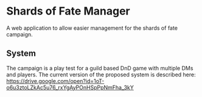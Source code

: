 # Shards of Fate Manager

A web application to allow easier management for the shards of fate campaign.

## System

The campaign is a play test for a guild based DnD game with multiple DMs and players. 
The current version of the proposed system is described here: https://drive.google.com/open?id=1oT-o6u3ztoLZkAc5u76_rxYgAyPOnHSpPpNmFha_3kY